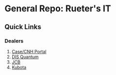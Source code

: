 # General Repo: Rueter's IT 

## Quick Links

### Dealers 
1. [Case/CNH Portal](https://portal.cnh.com/DPLogin/Login.do?rurl=https://portal.cnh.com/pkmsvouchfor?sso_cnhind&https://portal.cnh.com/mga/sps/auth)
2. [DIS Quantum](https://rueters.dis.us/webclient/)
3. [JCB](https://business.jcb.com/logon_jcb/jcb/html/logon.html?samlContext=eu1_260587649550_65220276-32c5-45e8-8aec-72697a7e5f14)
4. [Kubota](https://login.kubotalink.net/kubotalinkprod.onmicrosoft.com/B2C_1A_signup_signin_saml/samlp/sso/login)
